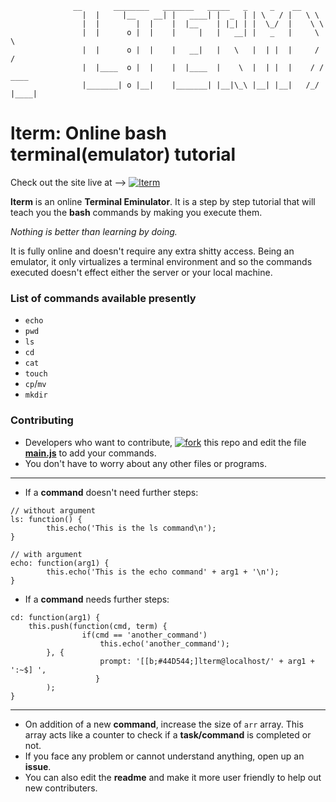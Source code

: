 		          __       ________   _______   _____   _     _    __
                    |  |     |__    __| |   ____| |  _  | | \   / |   \ \           
                    |  |        |  |    |  |__    | |_| | |  \_/  |    \ \          
                    |  |      o |  |    |     |   |   __| |   _   |     \ \         
                    |  |      o |  |    |   __|   |   \   |  | |  |     / /         
                    |  |____  o |  |    |  |____  |    \  |  | |  |    / / ____   
                    |_______| o |__|    |_______| |__|\_\ |__| |__|   /_/ |____|  

# lterm: Online bash terminal(emulator) tutorial

Check out the site live at  -->  [![lterm](https://img.shields.io/badge/webiste-live-brightgreen.svg?style=flat-square)](https://sr6033.github.io/lterm/)

**lterm** is an online **Terminal Eminulator**. It is a step by step tutorial that will teach you the **bash** commands by making you execute them. 

*Nothing is better than learning by doing.*

It is fully online and doesn't require any extra shitty access. Being an emulator, it only virtualizes a terminal environment and so the commands executed doesn't effect either the server or your local machine. 

### List of commands available presently

- `echo`
- `pwd`
- `ls`
- `cd`
- `cat`
- `touch`
- `cp`/`mv`
- `mkdir`

### Contributing 

- Developers who want to contribute, [![fork](https://img.shields.io/badge/style-0-green.svg?style=social&label=Fork&link=https://github.com/sr6033/lterm/fork&link=https://github.com/sr6033/lterm/network)](https://github.com/sr6033/lterm/fork) this repo and edit the file **<a href="https://github.com/sr6033/lterm/blob/master/js/main.js">main.js</a>** to add your commands. 
- You don't have to worry about any other files or programs.

---

- If a **command** doesn't need further steps:

```
// without argument
ls: function() {
        this.echo('This is the ls command\n');
}
```

```
// with argument
echo: function(arg1) {
        this.echo('This is the echo command' + arg1 + '\n');
}
```

- If a **command** needs further steps:

```
cd: function(arg1) {
	this.push(function(cmd, term) {
                if(cmd == 'another_command')
                    this.echo('another_command');
		}, {
                    prompt: '[[b;#44D544;]lterm@localhost/' + arg1 + ':~$] ',
                   }
        );
}
```

---

- On addition of a new **command**, increase the size of `arr` array. This array acts like a counter to check if a **task/command** is completed or not.
- If you face any problem or cannot understand anything, open up an **issue**.
- You can also edit the **readme** and make it more user friendly to help out new contributers.
